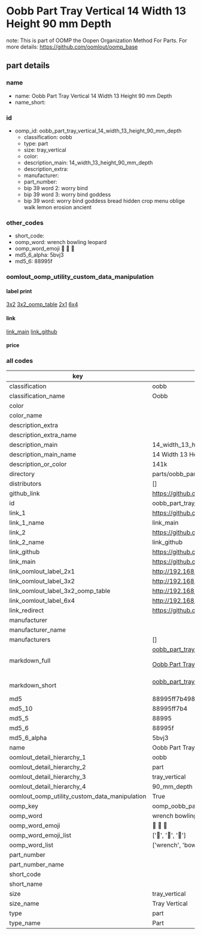 # Oobb Part Tray Vertical 14 Width 13 Height 90 mm Depth  

note: This is part of OOMP the Oopen Organization Method For Parts. For more details: https://github.com/oomlout/oomp_base

##  part details
  







### name
* name: Oobb Part Tray Vertical 14 Width 13 Height 90 mm Depth
* name_short: 
### id
* oomp_id: oobb_part_tray_vertical_14_width_13_height_90_mm_depth
  * classification: oobb
  * type: part
  * size: tray_vertical
  * color: 
  * description_main: 14_width_13_height_90_mm_depth
  * description_extra: 
  * manufacturer: 
  * part_number: 
  * bip 39 word 2: worry bind
  * bip 39 word 3: worry bind goddess
  * bip 39 word: worry bind goddess bread hidden crop menu oblige walk lemon erosion ancient

### other_codes
* short_code: 
* oomp_word: wrench bowling leopard
* oomp_word_emoji :wrench: :bowling: :leopard:
* md5_6_alpha: 5bvj3
* md5_6: 88995f






### oomlout_oomp_utility_custom_data_manipulation
#### label print
[3x2](http://192.168.1.245:1112/?label=oomp%205bvj3)
[3x2_oomp_table](http://192.168.1.108:1112/?label=oomp%205bvj3)
[2x1](http://192.168.1.242:1112/?label=oomp%205bvj3)
[6x4](http://192.168.1.55:1112/?label=oomp%205bvj3)    

#### link

[link_main](https://github.com/oomlout/oomlout_oomp_version_1_messy/tree/main/parts/oobb_part_tray_vertical_14_width_13_height_90_mm_depth) [link_github](https://github.com/oomlout/oomlout_oomp_version_1_messy/tree/main/parts/oobb_part_tray_vertical_14_width_13_height_90_mm_depth)                             

#### price







### all codes 
| key | value |  
| --- | --- |  
| classification | oobb |  
| classification_name | Oobb |  
| color |  |  
| color_name |  |  
| description_extra |  |  
| description_extra_name |  |  
| description_main | 14_width_13_height_90_mm_depth |  
| description_main_name | 14 Width 13 Height 90 mm Depth |  
| description_or_color | 141k |  
| directory | parts/oobb_part_tray_vertical_14_width_13_height_90_mm_depth |  
| distributors | [] |  
| github_link | https://github.com/oomlout/oomlout_oomp_part_src/tree/main/parts/oobb_part_tray_vertical_14_width_13_height_90_mm_depth |  
| id | oobb_part_tray_vertical_14_width_13_height_90_mm_depth |  
| link_1 | https://github.com/oomlout/oomlout_oomp_version_1_messy/tree/main/parts/oobb_part_tray_vertical_14_width_13_height_90_mm_depth |  
| link_1_name | link_main |  
| link_2 | https://github.com/oomlout/oomlout_oomp_version_1_messy/tree/main/parts/oobb_part_tray_vertical_14_width_13_height_90_mm_depth |  
| link_2_name | link_github |  
| link_github | https://github.com/oomlout/oomlout_oomp_version_1_messy/tree/main/parts/oobb_part_tray_vertical_14_width_13_height_90_mm_depth |  
| link_main | https://github.com/oomlout/oomlout_oomp_version_1_messy/tree/main/parts/oobb_part_tray_vertical_14_width_13_height_90_mm_depth |  
| link_oomlout_label_2x1 | http://192.168.1.242:1112/?label=oomp%205bvj3 |  
| link_oomlout_label_3x2 | http://192.168.1.245:1112/?label=oomp%205bvj3 |  
| link_oomlout_label_3x2_oomp_table | http://192.168.1.108:1112/?label=oomp%205bvj3 |  
| link_oomlout_label_6x4 | http://192.168.1.55:1112/?label=oomp%205bvj3 |  
| link_redirect | https://github.com/oomlout/oomlout_oomp_version_1_messy/tree/main/parts/oobb_part_tray_vertical_14_width_13_height_90_mm_depth |  
| manufacturer |  |  
| manufacturer_name |  |  
| manufacturers | [] |  
| markdown_full | [oobb_part_tray_vertical_14_width_13_height_90_mm_depth](none)<br>[](none)<br>[Oobb Part Tray Vertical 14 Width 13 Height 90 Mm Depth](none)<br><br> |  
| markdown_short | [oobb_part_tray_vertical_14_width_13_height_90_mm_depth](none)<br><br> |  
| md5 | 88995ff7b4983164cfb5b1b6c84597ee |  
| md5_10 | 88995ff7b4 |  
| md5_5 | 88995 |  
| md5_6 | 88995f |  
| md5_6_alpha | 5bvj3 |  
| name | Oobb Part Tray Vertical 14 Width 13 Height 90 mm Depth |  
| oomlout_detail_hierarchy_1 | oobb |  
| oomlout_detail_hierarchy_2 | part |  
| oomlout_detail_hierarchy_3 | tray_vertical |  
| oomlout_detail_hierarchy_4 | 90_mm_depth |  
| oomlout_oomp_utility_custom_data_manipulation | True |  
| oomp_key | oomp_oobb_part_tray_vertical_14_width_13_height_90_mm_depth |  
| oomp_word | wrench bowling leopard |  
| oomp_word_emoji | :wrench: :bowling: :leopard: |  
| oomp_word_emoji_list | [':wrench:', ':bowling:', ':leopard:'] |  
| oomp_word_list | ['wrench', 'bowling', 'leopard'] |  
| part_number |  |  
| part_number_name |  |  
| short_code |  |  
| short_name |  |  
| size | tray_vertical |  
| size_name | Tray Vertical |  
| type | part |  
| type_name | Part |  
